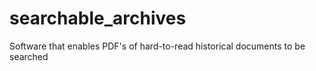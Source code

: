 # searchable_archives
Software that enables PDF's of hard-to-read historical documents to be searched
